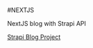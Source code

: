 #NEXTJS

NextJS blog with Strapi API

[Strapi Blog Project](https://github.com/DibasDauliya/strapi-blog)
